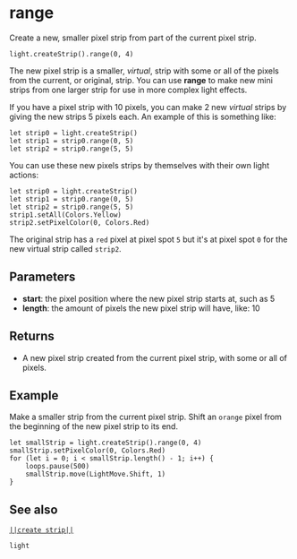 # range

Create a new, smaller pixel strip from part of the current pixel strip.

```sig
light.createStrip().range(0, 4)
```
The new pixel strip is a smaller, _virtual_, strip with some or all of the pixels
from the current, or original, strip. You can use **range** to make new mini strips from
one larger strip for use in more complex light effects.

If you have a pixel strip with 10 pixels, you can make 2 new _virtual_ strips by giving
the new strips 5 pixels each. An example of this is something like:

```block
let strip0 = light.createStrip()
let strip1 = strip0.range(0, 5)
let strip2 = strip0.range(5, 5)
```
You can use these new pixels strips by themselves with their own light actions:

```blocks
let strip0 = light.createStrip()
let strip1 = strip0.range(0, 5)
let strip2 = strip0.range(5, 5)
strip1.setAll(Colors.Yellow)
strip2.setPixelColor(0, Colors.Red)
```
The original strip has a `red` pixel at pixel spot `5` but it's at pixel spot `0` for
the new virtual strip called `strip2`.

## Parameters

* **start**: the pixel position where the new pixel strip starts at, such as 5
* **length**: the amount of pixels the new pixel strip will have, like: 10

## Returns

* A new pixel strip created from the current pixel strip, with some or all of pixels.

## Example

Make a smaller strip from the current pixel strip. Shift an `orange` pixel from the beginning
of the new pixel strip to its end.

```blocks
let smallStrip = light.createStrip().range(0, 4)
smallStrip.setPixelColor(0, Colors.Red)
for (let i = 0; i < smallStrip.length() - 1; i++) {
    loops.pause(500)
    smallStrip.move(LightMove.Shift, 1)
}
```
## See also

[``||create strip||``](/reference/light/create-strip)

```package
light
```


